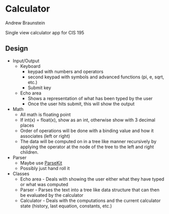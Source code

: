 Calculator
==========

Andrew Braunstein

Single view calculator app for CIS 195

## Design 

* Input/Output
    * Keyboard
        * keypad with numbers and operators
        * second keypad with symbols and advanced functions (pi, e,
          sqrt, etc.)
        * Submit key
    * Echo area
        * Shows a representation of what has been typed by the user
        * Once the user hits submit, this will show the output
* Math
    * All math is floating point
    * If int(x) = float(x), show as an int, otherwise show with 3
      decimal places
    * Order of operations will be done with a binding value and how it
      associates (left or right)
    * The data will be computed on in a tree like manner recursively
      by applying the operator at the node of the tree to the left and
      right children.
* Parser
    * Maybe use [ParseKit](http://parsekit.com/)
    * Possibly just hand roll it
* Classes
    * Echo area - Deals with showing the user either what they have
      typed or what was computed
    * Parser - Parses the text into a tree like data structure that
      can then be evaluated by the calculator
    * Calculator - Deals with the computations and the current
      calculator state (history, last equation, constants, etc.)
